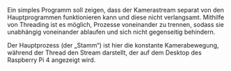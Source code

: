 Ein simples Programm soll zeigen, dass der Kamerastream separat von den Hauptprogrammen funktionieren kann und diese nicht verlangsamt. Mithilfe von Threading ist es möglich, Prozesse voneinander zu trennen, sodass sie unabhängig voneinander ablaufen und sich nicht gegenseitig behindern.

Der Hauptprozess (der „Stamm“) ist hier die konstante Kamerabewegung, während der Thread den Stream darstellt, der auf dem Desktop des Raspberry Pi 4 angezeigt wird.
